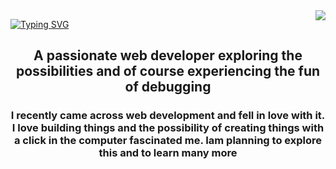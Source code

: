 <img align="right" src="https://visitor-badge.laobi.icu/badge?page_id=Manandi-96.Manandi.96"/>

<a href="https://git.io/typing-svg"><img src="https://readme-typing-svg.demolab.com?font=Poppins&weight=600&size=30&pause=1000&color=62F7BF&background=B27AFF00&center=true&vCenter=true&random=false&width=435&lines=%F0%9F%91%8B+Hello+!+I'm++Manandi;A+junior+web+developer" alt="Typing SVG" /></a>

<h2 align="center" color=" White"> A passionate web developer exploring the possibilities and of course experiencing the fun of debugging </h2>

<h3 align="center" color=" White"> I recently came across web development and fell in love with it. I love building things and the possibility of creating things with a click in the computer fascinated me. Iam planning to explore this and to learn many more </h3>
